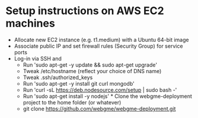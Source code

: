 Setup instructions on AWS EC2 machines
======================================

   * Allocate new EC2 instance (e.g. t1.medium) with a Ubuntu 64-bit image
   * Associate public IP and set firewall rules (Security Group) for service ports
   * Log-in via SSH and
      * Run 'sudo apt-get -y update && sudo apt-get upgrade'
      * Tweak /etc/hostname (reflect your choice of DNS name)
      * Tweak .ssh/authorized_keys
      * Run 'sudo apt-get -y install git curl mongodb'
      * Run 'curl -sL https://deb.nodesource.com/setup | sudo bash -'
      * Run 'sudo  apt-get install -y nodejs'
    * Clone the webgme-deployment project to the home folder (or whatever)
      *  git clone https://github.com/webgme/webgme-deployment.git
